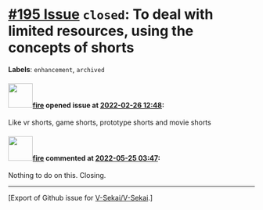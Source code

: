 # [\#195 Issue](https://github.com/V-Sekai/V-Sekai/issues/195) `closed`: To deal with limited resources, using the concepts of shorts
**Labels**: `enhancement`, `archived`


#### <img src="https://avatars.githubusercontent.com/u/32321?u=c2e06a3d2b49a467aa907e54aa259516440267cc&v=4" width="50">[fire](https://github.com/fire) opened issue at [2022-02-26 12:48](https://github.com/V-Sekai/V-Sekai/issues/195):

Like vr shorts, game shorts, prototype shorts and movie shorts 

#### <img src="https://avatars.githubusercontent.com/u/32321?u=c2e06a3d2b49a467aa907e54aa259516440267cc&v=4" width="50">[fire](https://github.com/fire) commented at [2022-05-25 03:47](https://github.com/V-Sekai/V-Sekai/issues/195#issuecomment-1136693896):

Nothing to do on this. Closing.


-------------------------------------------------------------------------------



[Export of Github issue for [V-Sekai/V-Sekai](https://github.com/V-Sekai/V-Sekai).]

